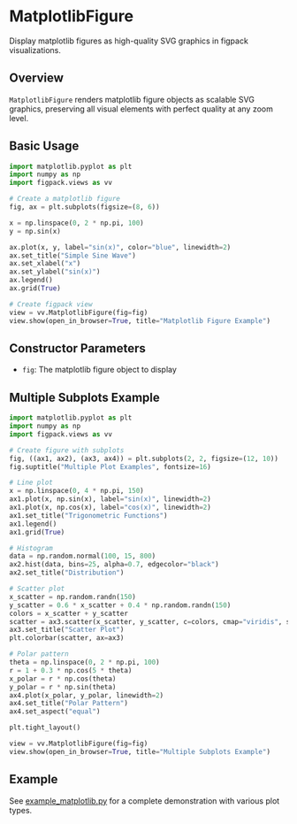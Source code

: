 # MatplotlibFigure

Display matplotlib figures as high-quality SVG graphics in figpack visualizations.

## Overview

`MatplotlibFigure` renders matplotlib figure objects as scalable SVG graphics, preserving all visual elements with perfect quality at any zoom level.

## Basic Usage

```python
import matplotlib.pyplot as plt
import numpy as np
import figpack.views as vv

# Create a matplotlib figure
fig, ax = plt.subplots(figsize=(8, 6))

x = np.linspace(0, 2 * np.pi, 100)
y = np.sin(x)

ax.plot(x, y, label="sin(x)", color="blue", linewidth=2)
ax.set_title("Simple Sine Wave")
ax.set_xlabel("x")
ax.set_ylabel("sin(x)")
ax.legend()
ax.grid(True)

# Create figpack view
view = vv.MatplotlibFigure(fig=fig)
view.show(open_in_browser=True, title="Matplotlib Figure Example")
```

## Constructor Parameters

- `fig`: The matplotlib figure object to display

## Multiple Subplots Example

```python
import matplotlib.pyplot as plt
import numpy as np
import figpack.views as vv

# Create figure with subplots
fig, ((ax1, ax2), (ax3, ax4)) = plt.subplots(2, 2, figsize=(12, 10))
fig.suptitle("Multiple Plot Examples", fontsize=16)

# Line plot
x = np.linspace(0, 4 * np.pi, 150)
ax1.plot(x, np.sin(x), label="sin(x)", linewidth=2)
ax1.plot(x, np.cos(x), label="cos(x)", linewidth=2)
ax1.set_title("Trigonometric Functions")
ax1.legend()
ax1.grid(True)

# Histogram
data = np.random.normal(100, 15, 800)
ax2.hist(data, bins=25, alpha=0.7, edgecolor="black")
ax2.set_title("Distribution")

# Scatter plot
x_scatter = np.random.randn(150)
y_scatter = 0.6 * x_scatter + 0.4 * np.random.randn(150)
colors = x_scatter + y_scatter
scatter = ax3.scatter(x_scatter, y_scatter, c=colors, cmap="viridis", s=50)
ax3.set_title("Scatter Plot")
plt.colorbar(scatter, ax=ax3)

# Polar pattern
theta = np.linspace(0, 2 * np.pi, 100)
r = 1 + 0.3 * np.cos(5 * theta)
x_polar = r * np.cos(theta)
y_polar = r * np.sin(theta)
ax4.plot(x_polar, y_polar, linewidth=2)
ax4.set_title("Polar Pattern")
ax4.set_aspect("equal")

plt.tight_layout()

view = vv.MatplotlibFigure(fig=fig)
view.show(open_in_browser=True, title="Multiple Subplots Example")
```

## Example

See [example_matplotlib.py](../examples/example_matplotlib.py) for a complete demonstration with various plot types.
